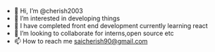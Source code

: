 - 👋 Hi, I’m @cherish2003
- 👀 I’m interested in developing things 
- 🌱 I have completed front end development currently learning react
- 💞️ I’m looking to collaborate for interns,open source etc
- 📫 How to reach me saicherish90@gmail.com

<!---
cherish2003/cherish2003 is a ✨ special ✨ repository because its `README.md` (this file) appears on your GitHub profile.
You can click the Preview link to take a look at your changes.
--->
